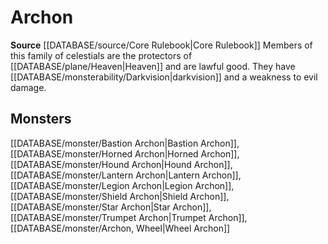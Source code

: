 ﻿---
id: '13'
name: Archon
rarity: Common
source: '[[DATABASE/source/Core Rulebook|Core Rulebook]]'
trait:
- Archon
type: Trait

---
# Archon

**Source** [[DATABASE/source/Core Rulebook|Core Rulebook]] 
Members of this family of celestials are the protectors of [[DATABASE/plane/Heaven|Heaven]] and are lawful good. They have [[DATABASE/monsterability/Darkvision|darkvision]] and a weakness to evil damage.

## Monsters

[[DATABASE/monster/Bastion Archon|Bastion Archon]], [[DATABASE/monster/Horned Archon|Horned Archon]], [[DATABASE/monster/Hound Archon|Hound Archon]], [[DATABASE/monster/Lantern Archon|Lantern Archon]], [[DATABASE/monster/Legion Archon|Legion Archon]], [[DATABASE/monster/Shield Archon|Shield Archon]], [[DATABASE/monster/Star Archon|Star Archon]], [[DATABASE/monster/Trumpet Archon|Trumpet Archon]], [[DATABASE/monster/Archon, Wheel|Wheel Archon]]
